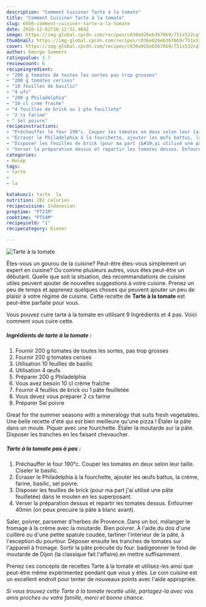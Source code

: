 ```yaml
---
description: "Comment Cuisiner Tarte à la tomate"
title: "Comment Cuisiner Tarte à la tomate"
slug: 6056-comment-cuisiner-tarte-a-la-tomate
date: 2020-12-01T10:12:51.984Z
image: https://img-global.cpcdn.com/recipes/c036e026eb3676b9/751x532cq70/tarte-a-la-tomate-photo-principale-de-la-recette.jpg
thumbnail: https://img-global.cpcdn.com/recipes/c036e026eb3676b9/751x532cq70/tarte-a-la-tomate-photo-principale-de-la-recette.jpg
cover: https://img-global.cpcdn.com/recipes/c036e026eb3676b9/751x532cq70/tarte-a-la-tomate-photo-principale-de-la-recette.jpg
author: George Summers
ratingvalue: 3.7
reviewcount: 6
recipeingredient:
- "200 g tomates de toutes les sortes pas trop grosses"
- "200 g tomates cerises"
- "10 feuilles de basilic"
- "4 ufs"
- "200 g Philadelphia"
- "10 cl crme frache"
- "4 feuilles de brick ou 1 pte feuillete"
- "2 cs farine"
- " Sel poivre"
recipeinstructions:
- "Préchauffer le four 190°c. Couper les tomates en deux selon leur taille. Ciseler le basilic."
- "Écraser le Philadelphia à la fourchette, ajouter les œufs battus, la crème, farine, basilic, sel poivre."
- "Disposer les feuilles de brick (pour ma part j&#39;ai utilisé une pâte feuilletée) dans le moulen en les superposant."
- "Verser la préparation dessus et repartir les tomates dessus. Enfourner 40min (on peux precuire la pâte à blanc avant)."
categories:
- Resep
tags:
- tarte
- 
- la

katakunci: tarte  la 
nutrition: 282 calories
recipecuisine: Indonesian
preptime: "PT21M"
cooktime: "PT54M"
recipeyield: "1"
recipecategory: Dinner

---
```



![Tarte à la tomate](https://img-global.cpcdn.com/recipes/c036e026eb3676b9/751x532cq70/tarte-a-la-tomate-photo-principale-de-la-recette.jpg)

Êtes-vous un gourou de la cuisine? Peut-être êtes-vous simplement un expert en cuisine? Ou comme plusieurs autres, vous êtes peut-être un débutant. Quelle que soit la situation, des recommandations de cuisine utiles peuvent ajouter de nouvelles suggestions à votre cuisine. Prenez un peu de temps et apprenez quelques choses qui peuvent ajouter un peu de plaisir à votre régime de cuisine. Cette recette de <strong> Tarte à la tomate </strong> est peut-être parfaite pour vous.

<!--inarticleads1-->

Vous pouvez cuire tarte à la tomate en utilisant 9 Ingrédients et 4 pas. Voici comment vous cuire cette.

##### Ingrédients de tarte à la tomate :

1. Fournir 200 g tomates de toutes les sortes, pas trop grosses
1. Fournir 200 g tomates cerises
1. Utilisation 10 feuilles de basilic
1. Utilisation 4 œufs
1. Préparer 200 g Philadelphia
1. Vous avez besoin 10 cl crème fraîche
1. Fournir 4 feuilles de brick ou 1 pâte feuilletée
1. Vous devez vous préparer 2 cs farine
1. Préparer  Sel poivre


Great for the summer seasons with a mineralogy that suits fresh vegetables. Une belle recette d&#39;été qui est bien meilleure qu&#39;une pizza ! Étaler la pâte dans un moule. Piquer avec une fourchette. Étaler la moutarde sur la pâte. Disposer les tranches en les faisant chevaucher. 

<!--inarticleads2-->

##### Tarte à la tomate pas à pas :

1. Préchauffer le four 190°c. Couper les tomates en deux selon leur taille. Ciseler le basilic.
1. Écraser le Philadelphia à la fourchette, ajouter les œufs battus, la crème, farine, basilic, sel poivre.
1. Disposer les feuilles de brick (pour ma part j&#39;ai utilisé une pâte feuilletée) dans le moulen en les superposant.
1. Verser la préparation dessus et repartir les tomates dessus. Enfourner 40min (on peux precuire la pâte à blanc avant).


Saler, poivrer, parsemer d&#39;herbes de Provence. Dans un bol, mélanger le fromage à la crème avec la moutarde. Bien poivrer. À l&#39;aide du dos d&#39;une cuillère ou d&#39;une petite spatule coudée, tartiner l&#39;intérieur de la pâte, à l&#39;exception du pourtour. Déposer ensuite les tranches de tomates sur l&#39;appareil à fromage. Sortir la pâte précuite du four. badigeonner le fond de moutarde de Dijon (la classique fait l&#39;affaire).en mettre suffisamment . 

<!--inarticleads1-->

<p>
Prenez ces concepts de recettes Tarte à la tomate et utilisez-les ainsi que peut-être même expérimentez pendant que vous y êtes. Le coin cuisine est un excellent endroit pour tenter de nouveaux points avec l'aide appropriée.
</p>

<p>
<i>Si vous trouvez cette Tarte à la tomate recette utile, partagez-la avec vos amis proches ou votre famille, merci et bonne chance.</i>
</p>
